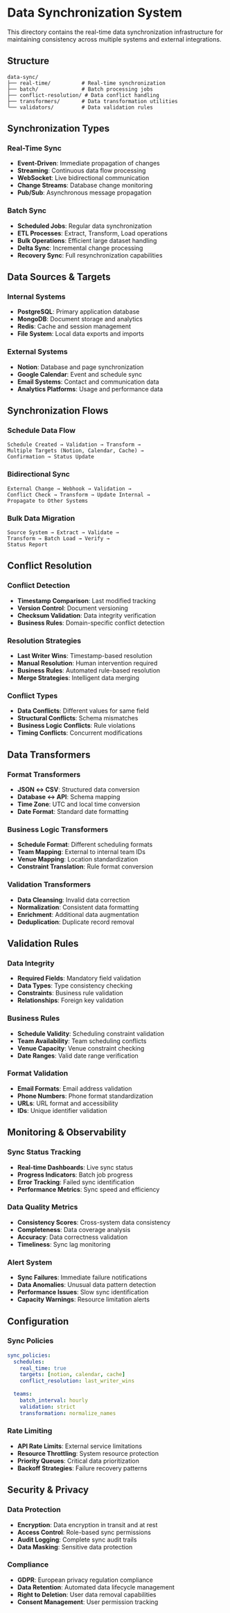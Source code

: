 # Data Synchronization System

This directory contains the real-time data synchronization infrastructure for maintaining consistency across multiple systems and external integrations.

## Structure

```
data-sync/
├── real-time/          # Real-time synchronization
├── batch/              # Batch processing jobs
├── conflict-resolution/ # Data conflict handling
├── transformers/       # Data transformation utilities
└── validators/         # Data validation rules
```

## Synchronization Types

### Real-Time Sync
- **Event-Driven**: Immediate propagation of changes
- **Streaming**: Continuous data flow processing
- **WebSocket**: Live bidirectional communication
- **Change Streams**: Database change monitoring
- **Pub/Sub**: Asynchronous message propagation

### Batch Sync
- **Scheduled Jobs**: Regular data synchronization
- **ETL Processes**: Extract, Transform, Load operations
- **Bulk Operations**: Efficient large dataset handling
- **Delta Sync**: Incremental change processing
- **Recovery Sync**: Full resynchronization capabilities

## Data Sources & Targets

### Internal Systems
- **PostgreSQL**: Primary application database
- **MongoDB**: Document storage and analytics
- **Redis**: Cache and session management
- **File System**: Local data exports and imports

### External Systems
- **Notion**: Database and page synchronization
- **Google Calendar**: Event and schedule sync
- **Email Systems**: Contact and communication data
- **Analytics Platforms**: Usage and performance data

## Synchronization Flows

### Schedule Data Flow
```
Schedule Created → Validation → Transform → 
Multiple Targets (Notion, Calendar, Cache) → 
Confirmation → Status Update
```

### Bidirectional Sync
```
External Change → Webhook → Validation → 
Conflict Check → Transform → Update Internal → 
Propagate to Other Systems
```

### Bulk Data Migration
```
Source System → Extract → Validate → 
Transform → Batch Load → Verify → 
Status Report
```

## Conflict Resolution

### Conflict Detection
- **Timestamp Comparison**: Last modified tracking
- **Version Control**: Document versioning
- **Checksum Validation**: Data integrity verification
- **Business Rules**: Domain-specific conflict detection

### Resolution Strategies
- **Last Writer Wins**: Timestamp-based resolution
- **Manual Resolution**: Human intervention required
- **Business Rules**: Automated rule-based resolution
- **Merge Strategies**: Intelligent data merging

### Conflict Types
- **Data Conflicts**: Different values for same field
- **Structural Conflicts**: Schema mismatches
- **Business Logic Conflicts**: Rule violations
- **Timing Conflicts**: Concurrent modifications

## Data Transformers

### Format Transformers
- **JSON ↔ CSV**: Structured data conversion
- **Database ↔ API**: Schema mapping
- **Time Zone**: UTC and local time conversion
- **Date Format**: Standard date formatting

### Business Logic Transformers
- **Schedule Format**: Different scheduling formats
- **Team Mapping**: External to internal team IDs
- **Venue Mapping**: Location standardization
- **Constraint Translation**: Rule format conversion

### Validation Transformers
- **Data Cleansing**: Invalid data correction
- **Normalization**: Consistent data formatting
- **Enrichment**: Additional data augmentation
- **Deduplication**: Duplicate record removal

## Validation Rules

### Data Integrity
- **Required Fields**: Mandatory field validation
- **Data Types**: Type consistency checking
- **Constraints**: Business rule validation
- **Relationships**: Foreign key validation

### Business Rules
- **Schedule Validity**: Scheduling constraint validation
- **Team Availability**: Team scheduling conflicts
- **Venue Capacity**: Venue constraint checking
- **Date Ranges**: Valid date range verification

### Format Validation
- **Email Formats**: Email address validation
- **Phone Numbers**: Phone format standardization
- **URLs**: URL format and accessibility
- **IDs**: Unique identifier validation

## Monitoring & Observability

### Sync Status Tracking
- **Real-time Dashboards**: Live sync status
- **Progress Indicators**: Batch job progress
- **Error Tracking**: Failed sync identification
- **Performance Metrics**: Sync speed and efficiency

### Data Quality Metrics
- **Consistency Scores**: Cross-system data consistency
- **Completeness**: Data coverage analysis
- **Accuracy**: Data correctness validation
- **Timeliness**: Sync lag monitoring

### Alert System
- **Sync Failures**: Immediate failure notifications
- **Data Anomalies**: Unusual data pattern detection
- **Performance Issues**: Slow sync identification
- **Capacity Warnings**: Resource limitation alerts

## Configuration

### Sync Policies
```yaml
sync_policies:
  schedules:
    real_time: true
    targets: [notion, calendar, cache]
    conflict_resolution: last_writer_wins
  
  teams:
    batch_interval: hourly
    validation: strict
    transformation: normalize_names
```

### Rate Limiting
- **API Rate Limits**: External service limitations
- **Resource Throttling**: System resource protection
- **Priority Queues**: Critical data prioritization
- **Backoff Strategies**: Failure recovery patterns

## Security & Privacy

### Data Protection
- **Encryption**: Data encryption in transit and at rest
- **Access Control**: Role-based sync permissions
- **Audit Logging**: Complete sync audit trails
- **Data Masking**: Sensitive data protection

### Compliance
- **GDPR**: European privacy regulation compliance
- **Data Retention**: Automated data lifecycle management
- **Right to Deletion**: User data removal capabilities
- **Consent Management**: User permission tracking